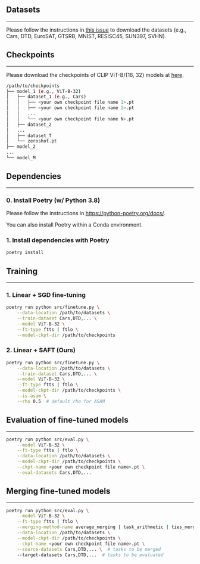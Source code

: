 ## Datasets
---
Please follow the instructions in [this issue](https://github.com/mlfoundations/task_vectors/issues/1) to download the datasets (e.g., Cars, DTD, EuroSAT, GTSRB, MNIST, RESISC45, SUN397, SVHN).


## Checkpoints
---
Please download the checkpoints of CLIP ViT-B/{16, 32} models at [here](https://drive.google.com/file/d/1cYrCDzkDSZ39tN7Fr8S9mB3jG3L4A5Z1/view?usp=drive_link).
```sh
/path/to/checkpoints
├── model_1 (e.g., ViT-B-32)
│   ├── dataset_1 (e.g., Cars)
│   │   ├── <your own checkpoint file name 1>.pt
│   │   ├── <your own checkpoint file name 2>.pt   
│   │   ...
│   │   └── <your own checkpoint file name N>.pt
│   ├── dataset_2
│   ...
│   ├── dataset_T
│   └── zeroshot.pt
├── model_2
...
└── model_M
```


## Dependencies
---
### 0. Install Poetry (w/ Python 3.8)
Please follow the instructions in https://python-poetry.org/docs/.

You can also install Poetry within a Conda environment.
### 1. Install dependencies with Poetry
```sh
poetry install
```

## Training
---
### 1. Linear + SGD fine-tuning
```sh
poetry run python src/finetune.py \
    --data-location /path/to/datasets \
    --train-dataset Cars,DTD,... \
    --model ViT-B-32 \
    --ft-type ftts | ftlo \
    --model-ckpt-dir /path/to/checkpoints
```
### 2. Linear + SAFT (Ours)
```sh
poetry run python src/finetune.py \
    --data-location /path/to/datasets \
    --train-dataset Cars,DTD,... \
    --model ViT-B-32 \
    --ft-type ftts | ftlo \
    --model-ckpt-dir /path/to/checkpoints \
    --is-asam \
    --rho 0.5  # default rho for ASAM
```

## Evaluation of fine-tuned models
---
```sh
poetry run python src/eval.py \
    --model ViT-B-32 \
    --ft-type ftts | ftlo \
    --data-location /path/to/datasets \
    --model-ckpt-dir /path/to/checkpoints \
    --ckpt-name <your own checkpoint file name>.pt \
    --eval-datasets Cars,DTD,...
```

## Merging fine-tuned models
---
```sh
poetry run python src/eval.py \
    --model ViT-B-32 \
    --ft-type ftts | ftlo \
    --merging-method-name average_merging | task_arithmetic | ties_merging \
    --data-location /path/to/datasets \
    --model-ckpt-dir /path/to/checkpoints \
    --ckpt-name <your own checkpoint file name>.pt \
    --source-datasets Cars,DTD,... \  # tasks to be merged
    --target-datasets Cars,DTD,...  # tasks to be evaluated
```